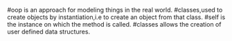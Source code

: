 #oop is an approach for  modeling things in the real world.
#classes,used to create objects by instantiation,i.e to create an object from that class.
#self is the instance on which the method is called.
#classes allows the creation of user defined data structures. 

